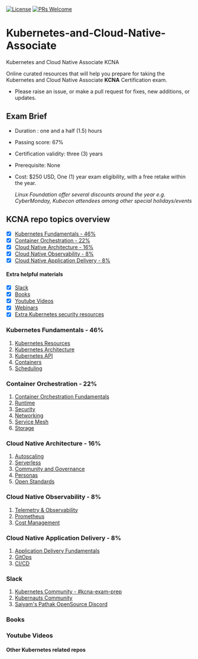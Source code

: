 [![License](https://img.shields.io/badge/License-Apache_2.0-blue.svg)](https://opensource.org/licenses/Apache-2.0)
[![PRs Welcome](https://img.shields.io/badge/PRs-welcome-brightgreen.svg?style=flat-square)](http://makeapullrequest.com)

# Kubernetes-and-Cloud-Native-Associate
Kubernetes and Cloud Native Associate KCNA

Online curated resources that will help you prepare for taking the Kubernetes and Cloud Native Associate **KCNA** Certification exam.

- Please raise an issue, or make a pull request for fixes, new additions, or updates.


## Exam Brief 

- Duration : one and a half (1.5) hours
<!-- Number of questions : ??? Multiple choice questions -->
- Passing score: 67%
- Certification validity: three (3) years
- Prerequisite: None
- Cost: $250 USD, One (1) year exam eligibility, with a free retake within the year.

  *Linux Foundation offer several discounts around the year e.g. CyberMonday, Kubecon attendees among other special holidays/events*

## KCNA repo topics overview

  - [X] [Kubernetes Fundamentals - 46%](#kubernetes-fundamentals---46)
  - [X] [Container Orchestration - 22%](#containerr-orchestration---22)
  - [X] [Cloud Native Architecture - 16%](#cloud-native-architecture---16)
  - [X] [Cloud Native Observability - 8%](#cloud-native-observability---8)
  - [X] [Cloud Native Application Delivery - 8%](#cloud-native-application-delivery---8)

  #### Extra helpful materials

   - [x] [Slack](#slack)
  - [x] [Books](#books)
  - [x] [Youtube Videos](#youtube-videos)
  - [x] [Webinars](#webinars)
  - [x] [Extra Kubernetes security resources](generic-kubernetes-containers-security/Kubernetes.md)

### Kubernetes Fundamentals - 46%

1. [Kubernetes Resources](link)
2. [Kubernetes Architecture](link)
3. [Kubernetes API](link)
4. [Containers](link)
5. [Scheduling](link)


### Container Orchestration - 22%

1. [Container Orchestration Fundamentals](link)
2. [Runtime](link)
3. [Security](link)
4. [Networking](link)
5. [Service Mesh](link)
6. [Storage](link)

### Cloud Native Architecture - 16%

1. [Autoscaling](link)
2. [Serverless](link)
3. [Community and Governance](link)
4. [Personas](link)
5. [Open Standards](link)

### Cloud Native Observability - 8%

1. [Telemetry & Observability](link)
2. [Prometheus](link)
3. [Cost Management](link)

### Cloud Native Application Delivery - 8%

1. [Application Delivery Fundamentals](link)
2. [GitOps](link)
3. [CI/CD](link)

### Slack

1. [Kubernetes Community - #kcna-exam-prep](https://kubernetes.slack.com)
1. [Kubernauts Community ](https://kubernauts-slack-join.herokuapp.com/)
2. [Saiyam's Pathak OpenSource Discord](https://discord.gg/9PQBYKntPR)

### Books


### Youtube Videos


#### Other Kubernetes related repos